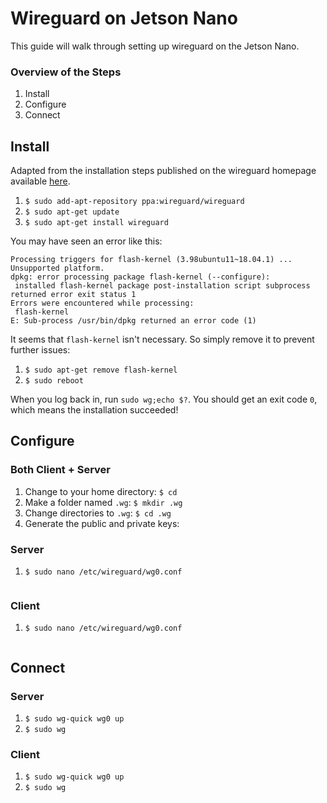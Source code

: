 # Wireguard on Jetson Nano

This guide will walk through setting up wireguard on the Jetson Nano.

### Overview of the Steps

1. Install
1. Configure
1. Connect

## Install

Adapted from the installation steps published on the wireguard homepage available [here](https://www.wireguard.com/install/).

1. `$ sudo add-apt-repository ppa:wireguard/wireguard`
1. `$ sudo apt-get update`
1. `$ sudo apt-get install wireguard`

You may have seen an error like this:

```
Processing triggers for flash-kernel (3.98ubuntu11~18.04.1) ...
Unsupported platform.
dpkg: error processing package flash-kernel (--configure):
 installed flash-kernel package post-installation script subprocess returned error exit status 1
Errors were encountered while processing:
 flash-kernel
E: Sub-process /usr/bin/dpkg returned an error code (1)
```

It seems that `flash-kernel` isn't necessary. So simply remove it to prevent further issues:

1. `$ sudo apt-get remove flash-kernel`
1. `$ sudo reboot`

When you log back in, run `sudo wg;echo $?`. You should get an exit code `0`, which means the installation succeeded!

## Configure

### Both Client + Server

1. Change to your home directory: `$ cd`
1. Make a folder named `.wg`: `$ mkdir .wg`
1. Change directories to `.wg`: `$ cd .wg`
1. Generate the public and private keys:
 
### Server

1. `$ sudo nano /etc/wireguard/wg0.conf`

```
```

### Client 

1. `$ sudo nano /etc/wireguard/wg0.conf`

```
```

## Connect

### Server

1. `$ sudo wg-quick wg0 up`
1. `$ sudo wg`

### Client

1. `$ sudo wg-quick wg0 up`
1. `$ sudo wg`